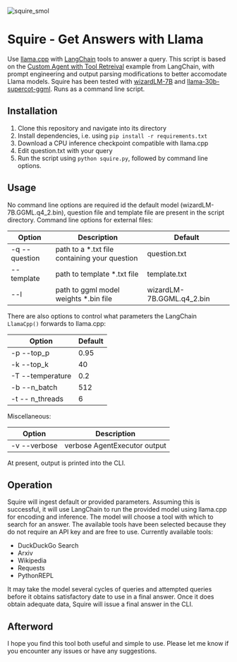![squire_smol](https://user-images.githubusercontent.com/108030031/235379536-84e1b66b-903f-4026-a942-31b0ab885ff8.png)

# Squire - Get Answers with Llama

Use [llama.cpp](https://github.com/ggerganov/llama.cpp) with [LangChain](https://docs.langchain.com/docs/) tools to answer a query. This script is based on the [Custom Agent with Tool Retreival](https://python.langchain.com/en/latest/modules/agents/agents/custom_agent_with_tool_retrieval.html) example from LangChain, with prompt engineering and output parsing modifications to better accomodate Llama models. Squire has been tested with [wizardLM-7B](https://huggingface.co/TheBloke/wizardLM-7B-GGML) and [llama-30b-supercot-ggml](https://huggingface.co/gozfarb/llama-30b-supercot-ggml). Runs as a command line script.

## Installation

1. Clone this repository and navigate into its directory
2. Install dependencies, i.e. using `pip install -r requirements.txt`
3. Download a CPU inference checkpoint compatible with llama.cpp
4. Edit question.txt with your query
5. Run the script using `python squire.py`, followed by command line options.

## Usage

No command line options are required id the default model (wizardLM-7B.GGML.q4_2.bin), question file and template file are present in the script directory. 
Command line options for external files:

| Option  | Description | Default |
| ------------- | ------------- | ------------- |
| -q --question | path to a *.txt file containing your question | question.txt |
| --template | path to template *.txt file | template.txt |
| --l | path to ggml model weights *.bin file | wizardLM-7B.GGML.q4_2.bin |

There are also options to control what parameters the LangChain `LlamaCpp()` forwards to llama.cpp:

| Option  | Default |
| ------------- | ------------- |
| -p --top_p | 0.95 |
| -k --top_k | 40 |
| -T --temperature | 0.2 |
| -b --n_batch | 512 |
| -t -- n_threads | 6 |

Miscellaneous:

| Option  | Description |
| ------------- | ------------- |
| -v --verbose | verbose AgentExecutor output |

At present, output is printed into the CLI.

## Operation

Squire will ingest default or provided parameters. Assuming this is successful, it will use LangChain to run the provided model using llama.cpp for encoding and inference. The model will choose a tool with which to search for an answer. The available tools have been selected because they do not require an API key and are free to use. Currently available tools:

- DuckDuckGo Search
- Arxiv
- Wikipedia
- Requests
- PythonREPL

It may take the model several cycles of queries and attempted queries before it obtains satisfactory date to use in a final answer. Once it does obtain adequate data, Squire will issue a final answer in the CLI.

## Afterword
  
I hope you find this tool both useful and simple to use. Please let me know if you encounter any issues or have any suggestions.
